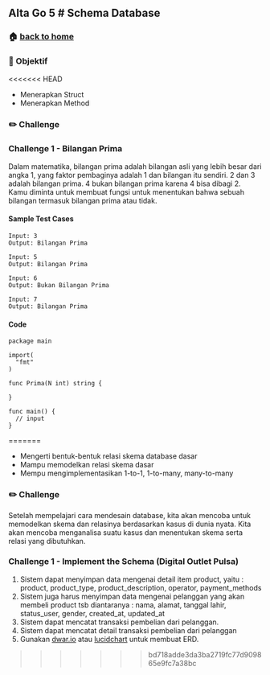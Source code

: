 ## Alta Go 5 # Schema Database

### 🏠 [back to home](https://github.com/alterra-academy/golang-class)

### 🎯 Objektif

<<<<<<< HEAD
- Menerapkan Struct
- Menerapkan Method

### ✏️ Challenge

### Challenge 1 - Bilangan Prima

Dalam matematika, bilangan prima adalah bilangan asli yang lebih besar dari angka 1, yang faktor pembaginya adalah 1 dan bilangan itu sendiri. 2 dan 3 adalah bilangan prima. 4 bukan bilangan prima karena 4 bisa dibagi 2. Kamu diminta untuk membuat fungsi untuk menentukan bahwa sebuah bilangan termasuk bilangan prima atau tidak.

#### Sample Test Cases
```
Input: 3
Output: Bilangan Prima

Input: 5
Output: Bilangan Prima

Input: 6
Output: Bukan Bilangan Prima

Input: 7
Output: Bilangan Prima
```

#### Code
```golang
package main

import(
  "fmt"
)

func Prima(N int) string {

}

func main() {
  // input
}
```
=======
- Mengerti bentuk-bentuk relasi skema database dasar
- Mampu memodelkan relasi skema dasar
- Mempu mengimplementasikan 1-to-1, 1-to-many, many-to-many


### ✏️ Challenge

Setelah mempelajari cara mendesain database, kita akan mencoba untuk memodelkan skema dan relasinya berdasarkan kasus di dunia nyata. Kita akan mencoba menganalisa suatu kasus dan menentukan skema serta relasi yang dibutuhkan.

### Challenge 1 - Implement the Schema (Digital Outlet Pulsa)

1. Sistem dapat menyimpan data mengenai detail item product, yaitu : product, product_type, product_description, operator, payment_methods
2. Sistem juga harus menyimpan data mengenai pelanggan yang akan membeli product tsb diantaranya : nama, alamat, tanggal lahir, status_user, gender, created_at, updated_at
3. Sistem dapat mencatat transaksi pembelian dari pelanggan.
4. Sistem dapat mencatat detail transaksi pembelian dari pelanggan
5. Gunakan [dwar.io](https://www.draw.io/) atau [lucidchart](https://www.lucidchart.com) untuk membuat ERD.
>>>>>>> bd718adde3da3ba2719fc77d909865e9fc7a38bc
